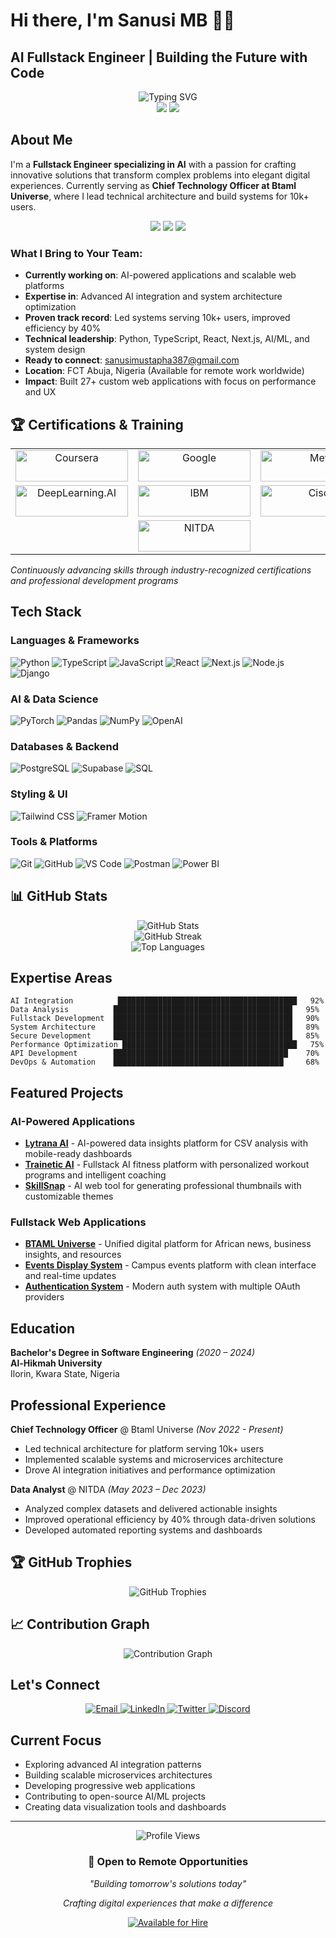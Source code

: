 # Hi there, I'm Sanusi MB 👨‍💻
## AI Fullstack Engineer | Building the Future with Code

<div align="center">
  <img src="https://readme-typing-svg.herokuapp.com?font=Fira+Code&size=28&duration=3000&pause=1000&color=7c3aed&center=true&vCenter=true&width=800&lines=AI+Fullstack+Engineer;Remote+Work+Specialist;10k%2B+Users+Served;40%25+Efficiency+Improvement;Building+Tomorrow's+Solutions" alt="Typing SVG" />
</div>

<div align="center">
  <img src="https://img.shields.io/badge/💼%20Available%20for%20Remote%20Work-brightgreen?style=for-the-badge" />
  <img src="https://img.shields.io/badge/⚡%20Quick%20Response-orange?style=for-the-badge" />
</div>

## About Me

I'm a **Fullstack Engineer specializing in AI** with a passion for crafting innovative solutions that transform complex problems into elegant digital experiences. Currently serving as **Chief Technology Officer at Btaml Universe**, where I lead technical architecture and build systems for 10k+ users.

<div align="center">
  <img src="https://img.shields.io/badge/Experience-3%2B%20Years-blue?style=for-the-badge" />
  <img src="https://img.shields.io/badge/Focus-AI%20%26%20Fullstack-purple?style=for-the-badge" />
  <img src="https://img.shields.io/badge/Remote-Available-brightgreen?style=for-the-badge" />
</div>

### What I Bring to Your Team:
- **Currently working on**: AI-powered applications and scalable web platforms
- **Expertise in**: Advanced AI integration and system architecture optimization
- **Proven track record**: Led systems serving 10k+ users, improved efficiency by 40%
- **Technical leadership**: Python, TypeScript, React, Next.js, AI/ML, and system design
- **Ready to connect**: sanusimustapha387@gmail.com
- **Location**: FCT Abuja, Nigeria (Available for remote work worldwide)
- **Impact**: Built 27+ custom web applications with focus on performance and UX

## 🏆 Certifications & Training

<div align="center">
  <table>
    <tr>
      <td align="center">
        <img src="https://img.shields.io/badge/Coursera-0056D2?style=for-the-badge&logo=coursera&logoColor=white&labelColor=0056D2" alt="Coursera" width="180" height="50" />
      </td>
      <td align="center">
        <img src="https://img.shields.io/badge/Google-4285F4?style=for-the-badge&logo=google&logoColor=white&labelColor=4285F4" alt="Google" width="180" height="50" />
      </td>
      <td align="center">
        <img src="https://img.shields.io/badge/Meta-1877F2?style=for-the-badge&logo=meta&logoColor=white&labelColor=1877F2" alt="Meta" width="180" height="50" />
      </td>
    </tr>
    <tr>
      <td align="center">
        <img src="https://img.shields.io/badge/DeepLearning.AI-FF6F00?style=for-the-badge&logo=deeplearning.ai&logoColor=white&labelColor=FF6F00" alt="DeepLearning.AI" width="180" height="50" />
      </td>
      <td align="center">
        <img src="https://img.shields.io/badge/IBM-052FAD?style=for-the-badge&logo=ibm&logoColor=white&labelColor=052FAD" alt="IBM" width="180" height="50" />
      </td>
      <td align="center">
        <img src="https://img.shields.io/badge/Cisco-1BA0D7?style=for-the-badge&logo=cisco&logoColor=white&labelColor=1BA0D7" alt="Cisco" width="180" height="50" />
      </td>
    </tr>
    <tr>
      <td align="center" colspan="3">
        <img src="https://img.shields.io/badge/NITDA-28a745?style=for-the-badge&logo=data:image/svg+xml;base64,PHN2ZyB3aWR0aD0iMjQiIGhlaWdodD0iMjQiIHZpZXdCb3g9IjAgMCAyNCAyNCIgZmlsbD0ibm9uZSIgeG1sbnM9Imh0dHA6Ly93d3cudzMub3JnLzIwMDAvc3ZnIj4KPHBhdGggZD0iTTEyIDJMMTMuMDkgOC4yNkwyMCA5TDEzLjA5IDE1Ljc0TDEyIDIyTDEwLjkxIDE1Ljc0TDQgOUwxMC45MSA4LjI2TDEyIDJaIiBzdHJva2U9IndoaXRlIiBzdHJva2Utd2lkdGg9IjIiIHN0cm9rZS1saW5lY2FwPSJyb3VuZCIgc3Ryb2tlLWxpbmVqb2luPSJyb3VuZCIvPgo8L3N2Zz4K&logoColor=white&labelColor=28a745" alt="NITDA" width="180" height="50" />
      </td>
    </tr>
  </table>
</div>

*Continuously advancing skills through industry-recognized certifications and professional development programs*
## Tech Stack

### Languages & Frameworks
![Python](https://img.shields.io/badge/Python-3776AB?style=for-the-badge&logo=python&logoColor=white)
![TypeScript](https://img.shields.io/badge/TypeScript-007ACC?style=for-the-badge&logo=typescript&logoColor=white)
![JavaScript](https://img.shields.io/badge/JavaScript-F7DF1E?style=for-the-badge&logo=javascript&logoColor=black)
![React](https://img.shields.io/badge/React-20232A?style=for-the-badge&logo=react&logoColor=61DAFB)
![Next.js](https://img.shields.io/badge/Next.js-000000?style=for-the-badge&logo=next.js&logoColor=white)
![Node.js](https://img.shields.io/badge/Node.js-43853D?style=for-the-badge&logo=node.js&logoColor=white)
![Django](https://img.shields.io/badge/Django-092E20?style=for-the-badge&logo=django&logoColor=white)

### AI & Data Science
![PyTorch](https://img.shields.io/badge/PyTorch-EE4C2C?style=for-the-badge&logo=pytorch&logoColor=white)
![Pandas](https://img.shields.io/badge/Pandas-150458?style=for-the-badge&logo=pandas&logoColor=white)
![NumPy](https://img.shields.io/badge/NumPy-013243?style=for-the-badge&logo=numpy&logoColor=white)
![OpenAI](https://img.shields.io/badge/OpenAI-412991?style=for-the-badge&logo=openai&logoColor=white)

### Databases & Backend
![PostgreSQL](https://img.shields.io/badge/PostgreSQL-316192?style=for-the-badge&logo=postgresql&logoColor=white)
![Supabase](https://img.shields.io/badge/Supabase-3ECF8E?style=for-the-badge&logo=supabase&logoColor=white)
![SQL](https://img.shields.io/badge/SQL-4479A1?style=for-the-badge&logo=mysql&logoColor=white)

### Styling & UI
![Tailwind CSS](https://img.shields.io/badge/Tailwind_CSS-38B2AC?style=for-the-badge&logo=tailwind-css&logoColor=white)
![Framer Motion](https://img.shields.io/badge/Framer_Motion-0055FF?style=for-the-badge&logo=framer&logoColor=white)

### Tools & Platforms
![Git](https://img.shields.io/badge/Git-F05032?style=for-the-badge&logo=git&logoColor=white)
![GitHub](https://img.shields.io/badge/GitHub-100000?style=for-the-badge&logo=github&logoColor=white)
![VS Code](https://img.shields.io/badge/VS_Code-007ACC?style=for-the-badge&logo=visual-studio-code&logoColor=white)
![Postman](https://img.shields.io/badge/Postman-FF6C37?style=for-the-badge&logo=postman&logoColor=white)
![Power BI](https://img.shields.io/badge/Power_BI-F2C811?style=for-the-badge&logo=power-bi&logoColor=black)

## 📊 GitHub Stats

<div align="center">
  <img src="https://github-readme-stats.vercel.app/api?username=Digitalmustiii&show_icons=true&theme=tokyonight&hide_border=true&count_private=true" alt="GitHub Stats" />
</div>

<div align="center">
  <img src="https://github-readme-streak-stats.herokuapp.com/?user=Digitalmustiii&theme=tokyonight&hide_border=true" alt="GitHub Streak" />
</div>

<div align="center">
  <img src="https://github-readme-stats.vercel.app/api/top-langs/?username=Digitalmustiii&layout=compact&theme=tokyonight&hide_border=true&langs_count=8" alt="Top Languages" />
</div>

## Expertise Areas

```text
AI Integration          ████████████████████████████████████████   92%
Data Analysis          ████████████████████████████████████████   95%
Fullstack Development  ████████████████████████████████████████   90%
System Architecture    ████████████████████████████████████████   89%
Secure Development     ████████████████████████████████████████   85%
Performance Optimization ███████████████████████████████████████   75%
API Development        ███████████████████████████████████████    70%
DevOps & Automation    ██████████████████████████████████████     68%
```

## Featured Projects

### AI-Powered Applications
- **[Lytrana AI](https://github.com/Digitalmustiii/lytrana)** - AI-powered data insights platform for CSV analysis with mobile-ready dashboards
- **[Trainetic AI](https://github.com/Digitalmustiii/trainetic.ai)** - Fullstack AI fitness platform with personalized workout programs and intelligent coaching
- **[SkillSnap](https://github.com/Digitalmustiii/skillsnap)** - AI web tool for generating professional thumbnails with customizable themes

### Fullstack Web Applications
- **[BTAML Universe](https://github.com/Digitalmustiii/btaml-universe)** - Unified digital platform for African news, business insights, and resources
- **[Events Display System](https://github.com/Digitalmustiii/eventsdisplaysystem)** - Campus events platform with clean interface and real-time updates
- **[Authentication System](https://github.com/Digitalmustiii/novaauthentication)** - Modern auth system with multiple OAuth providers

## Education

**Bachelor's Degree in Software Engineering** *(2020 – 2024)*  
**Al-Hikmah University**  
Ilorin, Kwara State, Nigeria

## Professional Experience

**Chief Technology Officer** @ Btaml Universe *(Nov 2022 - Present)*
- Led technical architecture for platform serving 10k+ users
- Implemented scalable systems and microservices architecture
- Drove AI integration initiatives and performance optimization

**Data Analyst** @ NITDA *(May 2023 – Dec 2023)*
- Analyzed complex datasets and delivered actionable insights
- Improved operational efficiency by 40% through data-driven solutions
- Developed automated reporting systems and dashboards

## 🏆 GitHub Trophies

<div align="center">
  <img src="https://github-profile-trophy.vercel.app/?username=Digitalmustiii&theme=tokyonight&no-frame=true&column=7" alt="GitHub Trophies" />
</div>

## 📈 Contribution Graph

<div align="center">
  <img src="https://github-readme-activity-graph.vercel.app/graph?username=Digitalmustiii&bg_color=1a1b27&color=628fdb&line=628fdb&point=628fdb&area=true&hide_border=true" alt="Contribution Graph" />
</div>

## Let's Connect

<div align="center">
  <a href="mailto:sanusimustapha387@gmail.com" target="_blank">
    <img src="https://img.shields.io/badge/Email-D14836?style=for-the-badge&logo=gmail&logoColor=white" alt="Email" />
  </a>
  <a href="https://linkedin.com/in//sbmustapha/" target="_blank">
    <img src="https://img.shields.io/badge/LinkedIn-0077B5?style=for-the-badge&logo=linkedin&logoColor=white" alt="LinkedIn" />
  </a>
  <a href="https://x.com/digitalmustiii" target="_blank">
    <img src="https://img.shields.io/badge/Twitter-1DA1F2?style=for-the-badge&logo=twitter&logoColor=white" alt="Twitter" />
  </a>
  <a href="https://discord.com/users/digitalmustiii" target="_blank">
    <img src="https://img.shields.io/badge/Discord-7289DA?style=for-the-badge&logo=discord&logoColor=white" alt="Discord" />
  </a>
</div>

## Current Focus

- Exploring advanced AI integration patterns
- Building scalable microservices architectures  
- Developing progressive web applications
- Contributing to open-source AI/ML projects
- Creating data visualization tools and dashboards

---

<div align="center">
  <img src="https://komarev.com/ghpvc/?username=Digitalmustiii&style=for-the-badge&color=7c3aed" alt="Profile Views" />
</div>

<div align="center">
  <h3>💼 Open to Remote Opportunities</h3>
  <p><i>"Building tomorrow's solutions today"</i></p>
  <p><i>Crafting digital experiences that make a difference</i></p>
  
  <a href="mailto:sanusimustapha387@gmail.com" target="_blank">
    <img src="https://img.shields.io/badge/Hire_Me-Available-brightgreen?style=for-the-badge&logo=handshake&logoColor=white" alt="Available for Hire" />
  </a>
</div>
